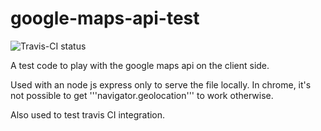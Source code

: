 google-maps-api-test
====================
![Travis-CI status](https://secure.travis-ci.org/AvnerCohen/google-maps-api-test.png)

A test code to play with the google maps api on the client side.

Used with an node js express only to serve the file locally.
In chrome, it's not possible to get '''navigator.geolocation''' to work otherwise.

Also used to test travis CI integration.
